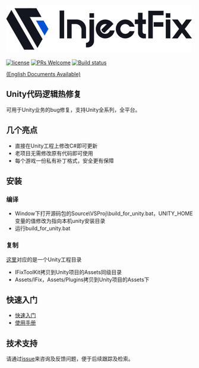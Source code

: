 ![Logo](./Pic/logo.png)

[![license](http://img.shields.io/badge/license-MIT-blue.svg)](https://github.com/Tencent/InjectFix/blob/master/LICENSE)
[![PRs Welcome](https://img.shields.io/badge/PRs-welcome-blue.svg)](https://github.com/Tencent/InjectFix/pulls)
[![Build status](https://travis-ci.org/Tencent/InjectFix.svg?branch=master)](https://travis-ci.org/Tencent/InjectFix)

[(English Documents Available)](README_en.md)

## Unity代码逻辑热修复

可用于Unity业务的bug修复，支持Unity全系列，全平台。

## 几个亮点

* 直接在Unity工程上修改C#即可更新
* 老项目无需修改原有代码即可使用
* 每个游戏一份私有补丁格式，安全更有保障


## 安装

### 编译

* Window下打开源码包的Source\VSProj\build_for_unity.bat，UNITY_HOME变量的值修改为指向本机unity安装目录
* 运行build_for_unity.bat

### 复制

[这里](./Source/UnityProj/)对应的是一个Unity工程目录

* IFixToolKit拷贝到Unity项目的Assets同级目录
* Assets/IFix，Assets/Plugins拷贝到Unity项目的Assets下

## 快速入门

* [快速入门](./Doc/quick_start.md)
* [使用手册](./Doc/user_manual.md)

## 技术支持

请通过[issue](https://github.com/Tencent/InjectFix/issues)来咨询及反馈问题，便于后续跟踪及检索。

